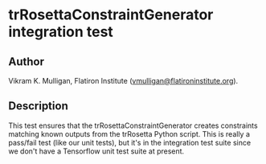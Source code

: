 # trRosettaConstraintGenerator integration test

## Author

Vikram K. Mulligan, Flatiron Institute (vmulligan@flatironinstitute.org).

## Description

This test ensures that the trRosettaConstraintGenerator creates constraints matching known outputs from the trRosetta Python script.  This is really a pass/fail test (like our unit tests), but it's in the integration test suite since we don't have a Tensorflow unit test suite at present.
